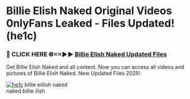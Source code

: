 # Billie Elish Naked Original Videos 0nlyFans Leaked - Files Updated! (he1c)

<h3>🔴 CLICK HERE 🌐==►► <a href="https://tinyurl.com/yckcrads" rel="nofollow">Billie Elish Naked Updated Files</a></h3>

Get Billie Elish Naked and all content. Now you can access all videos and pictures of Billie Elish Naked. New Updated Files 2025!

[![he1c](https://i.imgur.com/hpKpOFt.gif)](https://tinyurl.com/yckcrads)
billie eillish naked<br>
naked billie ilish